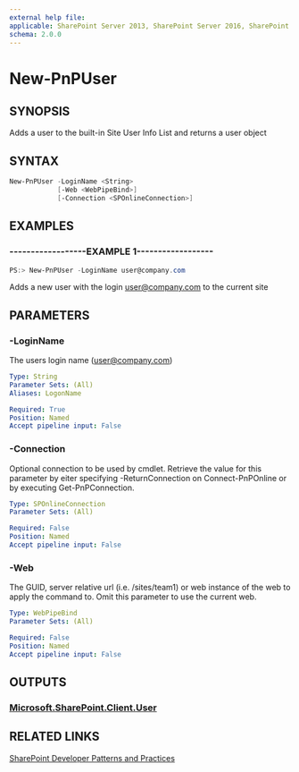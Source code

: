 ```yaml
---
external help file:
applicable: SharePoint Server 2013, SharePoint Server 2016, SharePoint Online
schema: 2.0.0
---
```

# New-PnPUser

## SYNOPSIS
Adds a user to the built-in Site User Info List and returns a user object

## SYNTAX 

```powershell
New-PnPUser -LoginName <String>
            [-Web <WebPipeBind>]
            [-Connection <SPOnlineConnection>]
```

## EXAMPLES

### ------------------EXAMPLE 1------------------
```powershell
PS:> New-PnPUser -LoginName user@company.com
```

Adds a new user with the login user@company.com to the current site

## PARAMETERS

### -LoginName
The users login name (user@company.com)

```yaml
Type: String
Parameter Sets: (All)
Aliases: LogonName

Required: True
Position: Named
Accept pipeline input: False
```

### -Connection
Optional connection to be used by cmdlet. Retrieve the value for this parameter by eiter specifying -ReturnConnection on Connect-PnPOnline or by executing Get-PnPConnection.

```yaml
Type: SPOnlineConnection
Parameter Sets: (All)

Required: False
Position: Named
Accept pipeline input: False
```

### -Web
The GUID, server relative url (i.e. /sites/team1) or web instance of the web to apply the command to. Omit this parameter to use the current web.

```yaml
Type: WebPipeBind
Parameter Sets: (All)

Required: False
Position: Named
Accept pipeline input: False
```

## OUTPUTS

### [Microsoft.SharePoint.Client.User](https://msdn.microsoft.com/en-us/library/microsoft.sharepoint.client.user.aspx)

## RELATED LINKS

[SharePoint Developer Patterns and Practices](http://aka.ms/sppnp)
